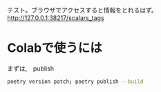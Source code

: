 
テスト。ブラウザでアクセスすると情報をとれるはず。
http://127.0.0.1:38217/scalars_tags




# Colabで使うには
まずは,　publish
```bash
poetry version patch; poetry publish --build
```

